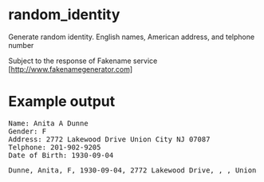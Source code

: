 random_identity
===============

Generate random identity. English names, American address, and telphone number

Subject to the response of Fakename service [http://www.fakenamegenerator.com]

Example output
==============
<pre>
Name: Anita A Dunne
Gender: F
Address: 2772 Lakewood Drive Union City NJ 07087
Telphone: 201-902-9205
Date of Birth: 1930-09-04
</pre>
<pre>
Dunne, Anita, F, 1930-09-04, 2772 Lakewood Drive, , , Union City, NJ, 07087, 201-902-9205
</pre>
